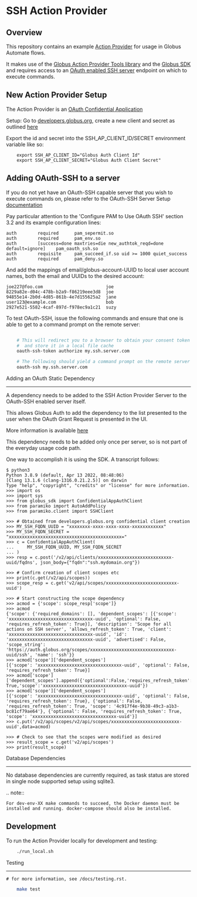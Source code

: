 SSH Action Provider
===================

Overview
--------

This repository contains an example [Action Provider](https://globus-automate-client.readthedocs.io/en/latest/globus_action_providers.html) for usage in Globus Automate flows.

It makes use of the [Globus Action Provider Tools library](https://github.com/globus/action-provider-tools) and the [Globus SDK](https://github.com/globus/globus-sdk-python) and requires access to an [OAuth enabled SSH server](https://github.com/XSEDE/oauth-ssh) endpoint on which to execute commands.

New Action Provider Setup
-------------------------

The Action Provider is an [OAuth Confidential Application](https://auth0.com/docs/get-started/applications/confidential-and-public-applications)

Setup: Go to [developers.globus.org](https://developers.globus.org/), create a new client and secret as
outlined [here](https://docs.globus.org/api/auth/developer-guide/#register-app)

Export the id and secret into the SSH_AP_CLIENT_ID/SECRET environment variable like so:

```
    export SSH_AP_CLIENT_ID="Globus Auth Client Id"
    export SSH_AP_CLIENT_SECRET="Globus Auth Client Secret"
```

Adding OAuth-SSH to a server
----------------------------

If you do not yet have an OAuth-SSH capable server that you wish to execute commands on,
please refer to the OAuth-SSH Server Setup [documentation](https://github.com/XSEDE/oauth-ssh/tree/master/server)

Pay particular attention to the 'Configure PAM to Use OAuth SSH' section 3.2
and its example configuration lines:

```
auth        required      pam_sepermit.so
auth        required      pam_env.so
auth        [success=done maxtries=die new_authtok_reqd=done default=ignore]    pam_oauth_ssh.so
auth        requisite     pam_succeed_if.so uid >= 1000 quiet_success
auth        required      pam_deny.so
```

And add the mappings of email/globus-account-UUID to local user account names, both the email and UUIDs to the desired account:

```
joe227@foo.com                        joe
8229a82e-d04c-478b-b2a9-f86219eee3d8  joe
94855e14-2b0d-4d85-861b-4e7d155625a2  jane
user123@example.com                   bob
2927e521-5582-4caf-897d-f978ec9a1c21  suzy
```

To test OAuth-SSH, issue the following commands and ensure that one is able
to get to a command prompt on the remote server:

```sh

    # This will redirect you to a browser to obtain your consent token
    #  and store it in a local file cache
    oauth-ssh-token authorize my.ssh.server.com

    # The following should yield a command prompt on the remote server
    oauth-ssh my.ssh.server.com
```


Adding an OAuth Static Dependency
*********************************

A dependency needs to be added to the SSH Action Provider Server to
the OAuth-SSH enabled server itself.

This allows Globus Auth to add the dependency to the list presented to the
user when the OAuth Grant Request is presented in the UI.

More information is available [here](https://docs.globus.org/api/auth/reference/#dependent_token_grant_post_v2oauth2token)

This dependency needs to be added only once per server, so is not part of the everyday usage code path.

One way to accomplish it is using the SDK.  A transcript follows:

```
$ python3
Python 3.8.9 (default, Apr 13 2022, 08:48:06)
[Clang 13.1.6 (clang-1316.0.21.2.5)] on darwin
Type "help", "copyright", "credits" or "license" for more information.
>>> import os
>>> import sys
>>> from globus_sdk import ConfidentialAppAuthClient
>>> from paramiko import AutoAddPolicy
>>> from paramiko.client import SSHClient

>>> # Obtained from developers.globus.org confidential client creation
>>> MY_SSH_FQDN_UUID = "xxxxxxxx-xxxx-xxxx-xxxx-xxxxxxxxxxxx" 
>>> MY_SSH_FQDN_SECRET = "xxxxxxxxxxxxxxxxxxxxxxxxxxxxxxxxxxxxxxxxxxx="
>>> c = ConfidentialAppAuthClient(
...     MY_SSH_FQDN_UUID, MY_SSH_FQDN_SECRET
... )
>>> resp = c.post('/v2/api/clients/xxxxxxxxxxxxxxxxxxxxxxxxxxxx-uuid/fqdns', json_body={"fqdn":"ssh.mydomain.org"})

>>> # Confirm creation of client scopes etc
>>> print(c.get(/v2/api/scopes))
>>> scope_resp = c.get('v2/api/scopes/xxxxxxxxxxxxxxxxxxxxxxxxxxx-uuid')

>>> # Start constructing the scope dependency
>>> acmod = {'scope': scope_resp['scope']}
>>> acmod
{'scope': {'required_domains': [], 'dependent_scopes': [{'scope': 'xxxxxxxxxxxxxxxxxxxxxxxxxxxxxxxx-uuid', 'optional': False, 'requires_refresh_token': True}], 'description': 'Scope for all actions on SSH server', 'allows_refresh_token': True, 'client': 'xxxxxxxxxxxxxxxxxxxxxxxxxxxxxxxx-uuid', 'id': 'xxxxxxxxxxxxxxxxxxxxxxxxxxxxxxxx-uuid', 'advertised': False, 'scope_string': 'https://auth.globus.org/scopes/xxxxxxxxxxxxxxxxxxxxxxxxxxxxxxxx-uuid/ssh', 'name': 'ssh'}}
>>> acmod['scope']['dependent_scopes']
[{'scope': 'xxxxxxxxxxxxxxxxxxxxxxxxxxxxxxxx-uuid', 'optional': False, 'requires_refresh_token': True}]
>>> acmod['scope']['dependent_scopes'].append({'optional':False,'requires_refresh_token': True,'scope':'xxxxxxxxxxxxxxxxxxxxxxxxxxxxxxxx-uuid'})
>>> acmod['scope']['dependent_scopes']
[{'scope': 'xxxxxxxxxxxxxxxxxxxxxxxxxxxxxxxx-uuid', 'optional': False, 'requires_refresh_token': True}, {'optional': False, 'requires_refresh_token': True, 'scope': '4c917f4e-9b38-49c3-a1b3-bc81cf79ae64'}, {'optional': False, 'requires_refresh_token': True, 'scope': 'xxxxxxxxxxxxxxxxxxxxxxxxxxxxxxxx-uuid'}]
>>> c.put('/v2/api/scopes/v2/api/scopes/xxxxxxxxxxxxxxxxxxxxxxxxxx-uuid',data=acmod)

>>> # Check to see that the scopes were modified as desired
>>> result_scope = c.get('v2/api/scopes')
>>> print(result_scope)
```


Database Dependencies
*********************

No database dependencies are currently required, as task status are stored
in single node supported setup using sqlite3.

.. note::

    For dev-env-XX make commands to succeed, the Docker daemon must be
    installed and running. docker-compose should also be installed.


Development
-----------

To run the Action Provider locally for development and testing:

```sh
    ./run_local.sh
```

Testing
*******
    # for more information, see /docs/testing.rst.

```sh
    make test
```

